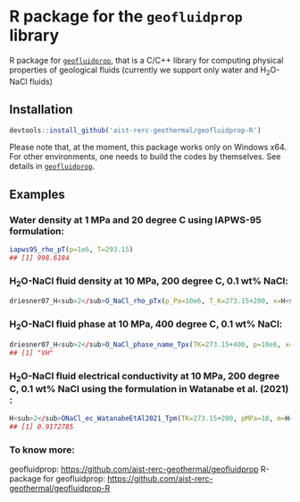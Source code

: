 # R package for the `geofluidprop` library
R package for [`geofluidprop`](https://github.com/aist-rerc-geothermal/geofluidprop), that is a C/C++ library for computing physical properties of geological fluids (currently we support only water and H<sub>2</sub>O-NaCl fluids)

## Installation

```r
devtools::install_github('aist-rerc-geothermal/geofluidprop-R')
```

Please note that, at the moment, this package works only on Windows x64.
For other environments, one needs to build the codes by themselves.
See details in [`geofluidprop`](https://github.com/aist-rerc-geothermal/geofluidprop).


## Examples 

### Water density at 1 MPa and 20 degree C using IAPWS-95 formulation:

```r
iapws95_rho_pT(p=1e6, T=293.15)
## [1] 998.6184
```

### H<sub>2</sub>O-NaCl fluid density at 10 MPa, 200 degree C, 0.1 wt% NaCl:

```r
driesner07_H<sub>2</sub>O_NaCl_rho_pTx(p_Pa=10e6, T_K=273.15+200, x=H<sub>2</sub>ONaCl_massfrac_to_x(0.1e-2))
```

### H<sub>2</sub>O-NaCl fluid phase at 10 MPa, 400 degree C, 0.1 wt% NaCl:

```r
driesner07_H<sub>2</sub>O_NaCl_phase_name_Tpx(TK=273.15+400, p=10e6, x=H<sub>2</sub>ONaCl_massfrac_to_x(0.1e-2))
## [1] "VH"
```

### H<sub>2</sub>O-NaCl fluid electrical conductivity at 10 MPa, 200 degree C, 0.1 wt% NaCl using the formulation in Watanabe et al. (2021) :

```r
H<sub>2</sub>ONaCl_ec_WatanabeEtAl2021_Tpm(TK=273.15+200, pMPa=10, m=H<sub>2</sub>ONaCl_massfrac_to_b(0.1e-2))
## [1] 0.9172785
```


### To know more:
geofluidprop: https://github.com/aist-rerc-geothermal/geofluidprop
R-package for geofluidprop: https://github.com/aist-rerc-geothermal/geofluidprop-R
